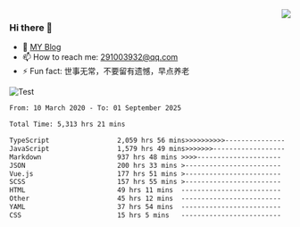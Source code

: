 <img align='right' src='https://github-readme-stats.vercel.app/api?username=niaogege&show_icons=true&theme=radical'/>

### Hi there 👋

- 🌱 [MY Blog](https://bythewayer.com/)
- 📫 How to reach me: 291003932@qq.com
- ⚡ Fun fact:  世事无常，不要留有遗憾，早点养老

![Test](https://github-readme-stats.vercel.app/api/top-langs/?username=niaogege&layout=compact)

<!--START_SECTION:waka-->

```txt
From: 10 March 2020 - To: 01 September 2025

Total Time: 5,313 hrs 21 mins

TypeScript                 2,059 hrs 56 mins>>>>>>>>>>---------------   38.77 %
JavaScript                 1,579 hrs 49 mins>>>>>>>------------------   29.73 %
Markdown                   937 hrs 48 mins >>>>---------------------   17.65 %
JSON                       200 hrs 33 mins >------------------------   03.77 %
Vue.js                     177 hrs 51 mins >------------------------   03.35 %
SCSS                       157 hrs 55 mins >------------------------   02.97 %
HTML                       49 hrs 11 mins  -------------------------   00.93 %
Other                      45 hrs 12 mins  -------------------------   00.85 %
YAML                       37 hrs 54 mins  -------------------------   00.71 %
CSS                        15 hrs 5 mins   -------------------------   00.28 %
```

<!--END_SECTION:waka-->

